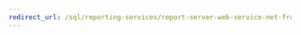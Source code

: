 ```yaml
---
redirect_url: /sql/reporting-services/report-server-web-service-net-framework-exception-handling/best-practices/best-practices-for-reporting-services-exception-handling
---
```

